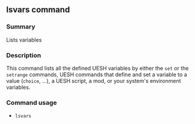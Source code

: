 ## lsvars command

### Summary

Lists variables

### Description

This command lists all the defined UESH variables by either the `set` or the `setrange` commands, UESH commands that define and set a variable to a value (`choice`, ...), a UESH script, a mod, or your system's environment variables.

### Command usage

* `lsvars`